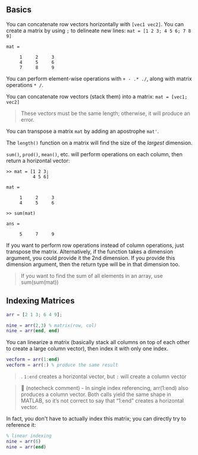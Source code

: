 ## Basics
You can concatenate row vectors horizontally with `[vec1 vec2]`.
You can create a matrix by using `;` to delineate new lines:
`mat = [1 2 3; 4 5 6; 7 8 9]`
```
mat =

     1     2     3
     4     5     6
     7     8     9
```

You can perform element-wise operations with `+ - .* ./`, along with matrix operations `* /`.

You can concatenate row vectors (stack them) into a matrix:
`mat = [vec1; vec2]`
> These vectors must be the same length; otherwise, it will produce an error.

You can transpose a matrix `mat` by adding an apostrophe `mat'`.

The `length()` function on a matrix will find the size of the *largest* dimension.

`sum()`, `prod()`, `mean()`, etc. will perform operations on each column, then return a horizontal vector:

```
>> mat = [1 2 3;
          4 5 6]

mat =

     1     2     3
     4     5     6

>> sum(mat)

ans =

     5     7     9
```

If you want to perform row operations instead of column operations, just transpose the matrix. Alternatively, if the function takes a dimension argument, you could provide it the 2nd dimension. If you provide this dimension argument, then the return type will be in that dimension too.

> If you want to find the sum of all elements in an array, use sum(sum(mat))

## Indexing Matrices 

```matlab
arr = [2 1 3; 6 4 9];

nine = arr(2,3) % matrix(row, col)
nine = arr(end, end)

```

You can linearize a matrix (basically stack all columns on top of each other to create a large column vector), then index it with only one index.
```matlab
vecform = arr(1:end)
vecform = arr(:) % produce the same result
```

>. `1:end` creates a horizontal vector, but `:` will create a column vector

> 🤖 (notecheck comment) - In single index referencing, arr(1:end) also produces a column vector. Both calls yield the same shape in MATLAB, so it’s not correct to say that “1:end” creates a horizontal vector.

In fact, you don't have to actually index this matrix; you can directly try to reference it:
```matlab
% linear indexing
nine = arr(6)
nine = arr(end)
```